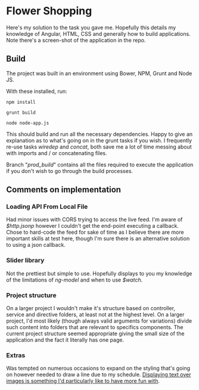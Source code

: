 # Flower Shopping

Here's my solution to the task you gave me. Hopefully this details my knowledge of Angular, HTML, CSS and generally how to build applications. Note there's a screen-shot of the application in the repo.

## Build

The project was built in an environment using Bower, NPM, Grunt and Node JS.

With these installed, run:

```
npm install

grunt build

node node-app.js
```
This should build and run all the necessary dependencies. Happy to give an explanation as to what's going on in the grunt tasks if you wish. I frequently re-use tasks *wiredep* and *concat*, both save me a lot of time messing about with imports and / or concatenating files.

Branch "*prod_build*" contains all the files required to execute the application if you don't wish to go through the build processes.

## Comments on implementation

### Loading API From Local File
Had minor issues with CORS trying to access the live feed. I'm aware of *$http.jsonp* however I couldn't get the end-point executing a callback. Chose to hard-code the feed for sake of time as I believe there are more important skills at test here, though I'm sure there is an alternative solution to using a json callback.

### Slider library
Not the prettiest but simple to use. Hopefully displays to you my knowledge of the limitations of *ng-model* and when to use *$watch*. 

### Project structure
On a larger project I wouldn't make it's structure based on controller, service and directive folders, at least not at the highest level. On a larger project, I'd most likely (though always valid arguments for variations) divide such content into folders that are relevant to specifics components. The current project structure seemed appropriate giving the small size of the application and the fact it literally has one page.

### Extras
Was tempted on numerous occasions to expand on the styling that's going on however needed to draw a line due to my schedule. [Displaying text over images is something I'd particularly like to have more fun with](https://medium.com/@erikdkennedy/7-rules-for-creating-gorgeous-ui-part-2-430de537ba96).